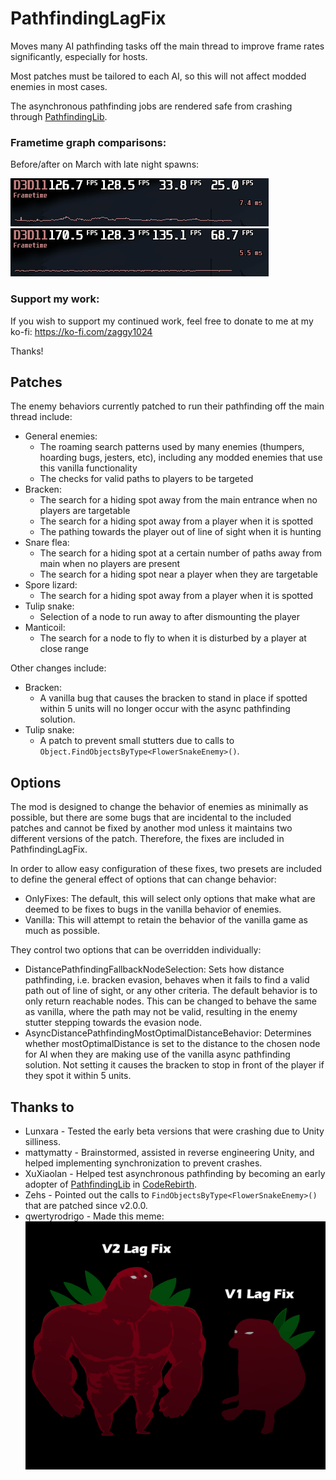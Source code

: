 # PathfindingLagFix
Moves many AI pathfinding tasks off the main thread to improve frame rates significantly, especially for hosts.

Most patches must be tailored to each AI, so this will not affect modded enemies in most cases.

The asynchronous pathfinding jobs are rendered safe from crashing through [PathfindingLib](https://thunderstore.io/c/lethal-company/p/Zaggy1024/PathfindingLib/).

### Frametime graph comparisons:
Before/after on March with late night spawns:

![Before](https://raw.githubusercontent.com/Zaggy1024/LC_PathfindingLagFix/refs/heads/master/Media/march_night_before.png) ![After](https://raw.githubusercontent.com/Zaggy1024/LC_PathfindingLagFix/refs/heads/master/Media/march_night_after.png)

### Support my work:
If you wish to support my continued work, feel free to donate to me at my ko-fi: https://ko-fi.com/zaggy1024

Thanks!

## Patches
The enemy behaviors currently patched to run their pathfinding off the main thread include:
- General enemies:
  - The roaming search patterns used by many enemies (thumpers, hoarding bugs, jesters, etc), including any modded enemies that use this vanilla functionality
  - The checks for valid paths to players to be targeted
- Bracken:
  - The search for a hiding spot away from the main entrance when no players are targetable
  - The search for a hiding spot away from a player when it is spotted
  - The pathing towards the player out of line of sight when it is hunting
- Snare flea:
  - The search for a hiding spot at a certain number of paths away from main when no players are present
  - The search for a hiding spot near a player when they are targetable
- Spore lizard:
  - The search for a hiding spot away from a player when it is spotted
- Tulip snake:
  - Selection of a node to run away to after dismounting the player
- Manticoil:
  - The search for a node to fly to when it is disturbed by a player at close range

Other changes include:
- Bracken:
  - A vanilla bug that causes the bracken to stand in place if spotted within 5 units will no longer occur with the async pathfinding solution.
- Tulip snake:
  - A patch to prevent small stutters due to calls to `Object.FindObjectsByType<FlowerSnakeEnemy>()`.

## Options

The mod is designed to change the behavior of enemies as minimally as possible, but there are some bugs that are incidental to the included patches and cannot be fixed by another mod unless it maintains two different versions of the patch. Therefore, the fixes are included in PathfindingLagFix.

In order to allow easy configuration of these fixes, two presets are included to define the general effect of options that can change behavior:
- OnlyFixes: The default, this will select only options that make what are deemed to be fixes to bugs in the vanilla behavior of enemies.
- Vanilla: This will attempt to retain the behavior of the vanilla game as much as possible.

They control two options that can be overridden individually:
- DistancePathfindingFallbackNodeSelection: Sets how distance pathfinding, i.e. bracken evasion, behaves when it fails to find a valid path out of line of sight, or any other criteria. The default behavior is to only return reachable nodes. This can be changed to behave the same as vanilla, where the path may not be valid, resulting in the enemy stutter stepping towards the evasion node.
- AsyncDistancePathfindingMostOptimalDistanceBehavior: Determines whether mostOptimalDistance is set to the distance to the chosen node for AI when they are making use of the vanilla async pathfinding solution. Not setting it causes the bracken to stop in front of the player if they spot it within 5 units.

## Thanks to
- Lunxara - Tested the early beta versions that were crashing due to Unity silliness.
- mattymatty - Brainstormed, assisted in reverse engineering Unity, and helped implementing synchronization to prevent crashes.
- XuXiaolan - Helped test asynchronous pathfinding by becoming an early adopter of [PathfindingLib](https://thunderstore.io/c/lethal-company/p/Zaggy1024/PathfindingLib/) in [CodeRebirth](https://thunderstore.io/c/lethal-company/p/XuXiaolan/CodeRebirth/).
- Zehs - Pointed out the calls to `FindObjectsByType<FlowerSnakeEnemy>()` that are patched since v2.0.0.
- qwertyrodrigo - Made this meme:
![A meme](https://raw.githubusercontent.com/Zaggy1024/LC_PathfindingLagFix/refs/heads/master/Media/meme.png)
